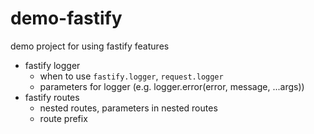 # demo-fastify

demo project for using fastify features


- fastify logger
  - when to use `fastify.logger`, `request.logger`
  - parameters for logger (e.g. logger.error(error, message, ...args))
- fastify routes
  - nested routes, parameters in nested routes
  - route prefix
